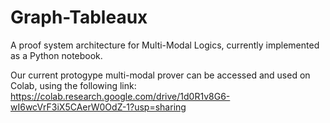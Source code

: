 # Graph-Tableaux
A proof system architecture for Multi-Modal Logics, currently implemented as a Python notebook.

Our current protogype multi-modal prover can be accessed and used on Colab, using the following link:
    https://colab.research.google.com/drive/1d0R1v8G6-wI6wcVrF3iX5CAerW0OdZ-1?usp=sharing
